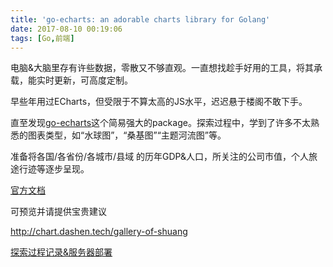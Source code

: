 ```yaml
---
title: 'go-echarts: an adorable charts library for Golang'
date: 2017-08-10 00:19:06
tags: [Go,前端]
---
```



电脑&大脑里存有许些数据，零散又不够直观。一直想找趁手好用的工具，将其承载，能实时更新，可高度定制。

早些年用过ECharts，但受限于不算太高的JS水平，迟迟悬于楼阁不敢下手。

直至发现[go-echarts](https://github.com/go-echarts/go-echarts)这个简易强大的package。探索过程中，学到了许多不太熟悉的图表类型，如“水球图”，“桑基图”“主题河流图”等。

准备将各国/各省份/各城市/县域 的历年GDP&人口，所关注的公司市值，个人旅途行迹等逐步呈现。

[官方文档](https://go-echarts.github.io/go-echarts/docs/overview)

可预览并请提供宝贵建议

http://chart.dashen.tech/gallery-of-shuang



[探索过程记录&服务器部署](https://note.youdao.com/web/#/file/WEBcdb22e5a7154c0a0c018b6c4f2b9f7de/note/WEB6900aefd2309eeec7aa755efbb524d13/)